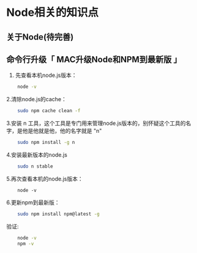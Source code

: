 # Node相关的知识点


## 关于Node(待完善)



## 命令行升级「 MAC升级Node和NPM到最新版 」

1. 先查看本机node.js版本：

```bash 
    node -v
```

2.清除node.js的cache：

```bash
    sudo npm cache clean -f
```


3.安装 n 工具，这个工具是专门用来管理node.js版本的，别怀疑这个工具的名字，是他是他就是他，他的名字就是 "n"

```bash
    sudo npm install -g n
```
4.安装最新版本的node.js

```bash
    sudo n stable
```

5.再次查看本机的node.js版本：
```
    node -v
```
6.更新npm到最新版：

```bash
    sudo npm install npm@latest -g
```

验证:

```bash
    node -v
    npm -v
```